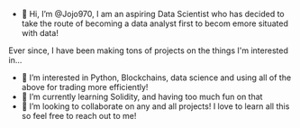 - 👋 Hi, I’m @Jojo970, I am an aspiring Data Scientist who has decided to take the route of becoming a data analyst first to becom emore situated with data!

Ever since, I have been making tons of projects on the things I'm interested in...
- 👀 I’m interested in Python, Blockchains, data science and using all of the above for trading more efficiently!
- 🌱 I’m currently learning Solidity, and having too much fun on that
- 💞️ I’m looking to collaborate on any and all projects! I love to learn all this so feel free to reach out to me!

<!---
Jojo970/Jojo970 is a ✨ special ✨ repository because its `README.md` (this file) appears on your GitHub profile.
You can click the Preview link to take a look at your changes.
--->
